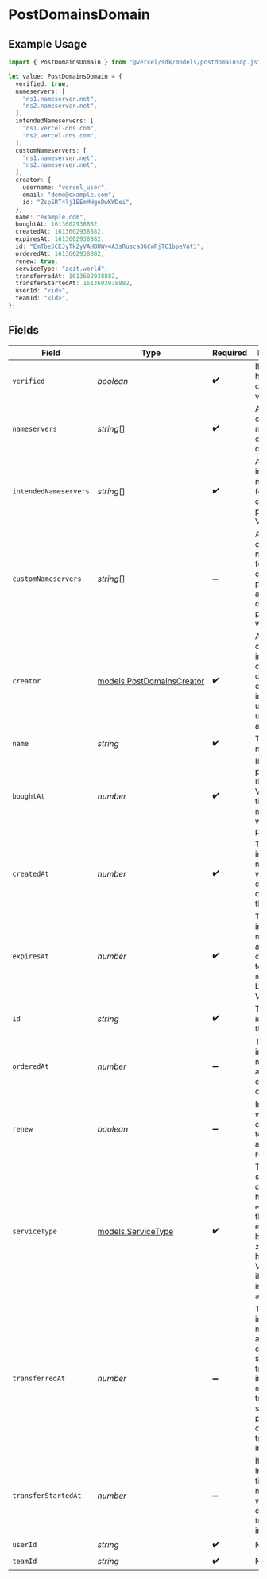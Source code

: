 # PostDomainsDomain

## Example Usage

```typescript
import { PostDomainsDomain } from "@vercel/sdk/models/postdomainsop.js";

let value: PostDomainsDomain = {
  verified: true,
  nameservers: [
    "ns1.nameserver.net",
    "ns2.nameserver.net",
  ],
  intendedNameservers: [
    "ns1.vercel-dns.com",
    "ns2.vercel-dns.com",
  ],
  customNameservers: [
    "ns1.nameserver.net",
    "ns2.nameserver.net",
  ],
  creator: {
    username: "vercel_user",
    email: "demo@example.com",
    id: "ZspSRT4ljIEEmMHgoDwKWDei",
  },
  name: "example.com",
  boughtAt: 1613602938882,
  createdAt: 1613602938882,
  expiresAt: 1613602938882,
  id: "EmTbe5CEJyTk2yVAHBUWy4A3sRusca3GCwRjTC1bpeVnt1",
  orderedAt: 1613602938882,
  renew: true,
  serviceType: "zeit.world",
  transferredAt: 1613602938882,
  transferStartedAt: 1613602938882,
  userId: "<id>",
  teamId: "<id>",
};
```

## Fields

| Field                                                                                                                                                                    | Type                                                                                                                                                                     | Required                                                                                                                                                                 | Description                                                                                                                                                              | Example                                                                                                                                                                  |
| ------------------------------------------------------------------------------------------------------------------------------------------------------------------------ | ------------------------------------------------------------------------------------------------------------------------------------------------------------------------ | ------------------------------------------------------------------------------------------------------------------------------------------------------------------------ | ------------------------------------------------------------------------------------------------------------------------------------------------------------------------ | ------------------------------------------------------------------------------------------------------------------------------------------------------------------------ |
| `verified`                                                                                                                                                               | *boolean*                                                                                                                                                                | :heavy_check_mark:                                                                                                                                                       | If the domain has the ownership verified.                                                                                                                                | true                                                                                                                                                                     |
| `nameservers`                                                                                                                                                            | *string*[]                                                                                                                                                               | :heavy_check_mark:                                                                                                                                                       | A list of the current nameservers of the domain.                                                                                                                         | [<br/>"ns1.nameserver.net",<br/>"ns2.nameserver.net"<br/>]                                                                                                               |
| `intendedNameservers`                                                                                                                                                    | *string*[]                                                                                                                                                               | :heavy_check_mark:                                                                                                                                                       | A list of the intended nameservers for the domain to point to Vercel DNS.                                                                                                | [<br/>"ns1.vercel-dns.com",<br/>"ns2.vercel-dns.com"<br/>]                                                                                                               |
| `customNameservers`                                                                                                                                                      | *string*[]                                                                                                                                                               | :heavy_minus_sign:                                                                                                                                                       | A list of custom nameservers for the domain to point to. Only applies to domains purchased with Vercel.                                                                  | [<br/>"ns1.nameserver.net",<br/>"ns2.nameserver.net"<br/>]                                                                                                               |
| `creator`                                                                                                                                                                | [models.PostDomainsCreator](../models/postdomainscreator.md)                                                                                                             | :heavy_check_mark:                                                                                                                                                       | An object containing information of the domain creator, including the user's id, username, and email.                                                                    | {<br/>"id": "ZspSRT4ljIEEmMHgoDwKWDei",<br/>"username": "vercel_user",<br/>"email": "demo@example.com"<br/>}                                                             |
| `name`                                                                                                                                                                   | *string*                                                                                                                                                                 | :heavy_check_mark:                                                                                                                                                       | The domain name.                                                                                                                                                         | example.com                                                                                                                                                              |
| `boughtAt`                                                                                                                                                               | *number*                                                                                                                                                                 | :heavy_check_mark:                                                                                                                                                       | If it was purchased through Vercel, the timestamp in milliseconds when it was purchased.                                                                                 | 1613602938882                                                                                                                                                            |
| `createdAt`                                                                                                                                                              | *number*                                                                                                                                                                 | :heavy_check_mark:                                                                                                                                                       | Timestamp in milliseconds when the domain was created in the registry.                                                                                                   | 1613602938882                                                                                                                                                            |
| `expiresAt`                                                                                                                                                              | *number*                                                                                                                                                                 | :heavy_check_mark:                                                                                                                                                       | Timestamp in milliseconds at which the domain is set to expire. `null` if not bought with Vercel.                                                                        | 1613602938882                                                                                                                                                            |
| `id`                                                                                                                                                                     | *string*                                                                                                                                                                 | :heavy_check_mark:                                                                                                                                                       | The unique identifier of the domain.                                                                                                                                     | EmTbe5CEJyTk2yVAHBUWy4A3sRusca3GCwRjTC1bpeVnt1                                                                                                                           |
| `orderedAt`                                                                                                                                                              | *number*                                                                                                                                                                 | :heavy_minus_sign:                                                                                                                                                       | Timestamp in milliseconds at which the domain was ordered.                                                                                                               | 1613602938882                                                                                                                                                            |
| `renew`                                                                                                                                                                  | *boolean*                                                                                                                                                                | :heavy_minus_sign:                                                                                                                                                       | Indicates whether the domain is set to automatically renew.                                                                                                              | true                                                                                                                                                                     |
| `serviceType`                                                                                                                                                            | [models.ServiceType](../models/servicetype.md)                                                                                                                           | :heavy_check_mark:                                                                                                                                                       | The type of service the domain is handled by. `external` if the DNS is externally handled, `zeit.world` if handled with Vercel, or `na` if the service is not available. | zeit.world                                                                                                                                                               |
| `transferredAt`                                                                                                                                                          | *number*                                                                                                                                                                 | :heavy_minus_sign:                                                                                                                                                       | Timestamp in milliseconds at which the domain was successfully transferred into Vercel. `null` if the transfer is still processing or was never transferred in.          | 1613602938882                                                                                                                                                            |
| `transferStartedAt`                                                                                                                                                      | *number*                                                                                                                                                                 | :heavy_minus_sign:                                                                                                                                                       | If transferred into Vercel, timestamp in milliseconds when the domain transfer was initiated.                                                                            | 1613602938882                                                                                                                                                            |
| `userId`                                                                                                                                                                 | *string*                                                                                                                                                                 | :heavy_check_mark:                                                                                                                                                       | N/A                                                                                                                                                                      |                                                                                                                                                                          |
| `teamId`                                                                                                                                                                 | *string*                                                                                                                                                                 | :heavy_check_mark:                                                                                                                                                       | N/A                                                                                                                                                                      |                                                                                                                                                                          |
